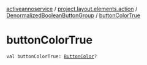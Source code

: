 [activeannoservice](../../index.md) / [project.layout.elements.action](../index.md) / [DenormalizedBooleanButtonGroup](index.md) / [buttonColorTrue](./button-color-true.md)

# buttonColorTrue

`val buttonColorTrue: `[`ButtonColor`](../../project.layout/-button-color/index.md)`?`